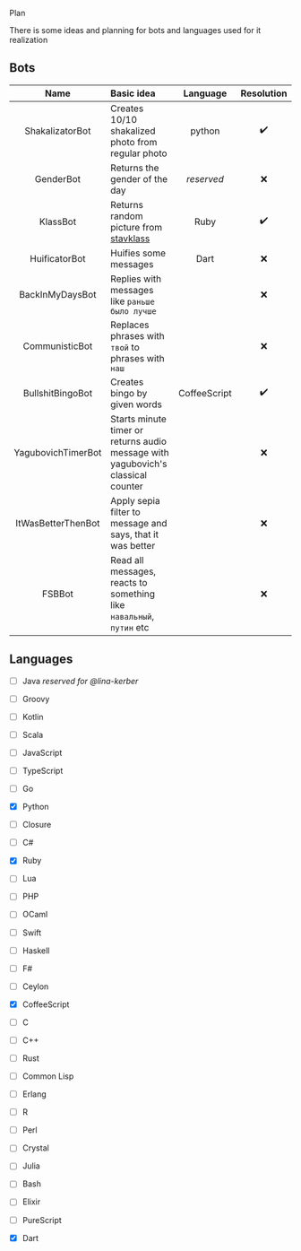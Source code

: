  Plan

There is some ideas and planning for bots and languages used for it realization

## Bots

| Name               | Basic idea                                                                       | Language     | Resolution |
| :---:              | :---                                                                             | :---:        | :---:      |
| ShakalizatorBot    | Creates 10/10 shakalized photo from regular photo                                | python       | :heavy_check_mark: |
| GenderBot          | Returns the gender of the day                                                    | *reserved*   | :x:        |
| KlassBot           | Returns random picture from [stavklass](http://stavklass.ru)                     | Ruby         | :heavy_check_mark: |
| HuificatorBot      | Huifies some messages                                                            | Dart         | :x:        |
| BackInMyDaysBot    | Replies with messages like `раньше было лучше`                                   |              | :x:        |
| CommunisticBot     | Replaces phrases with `твой` to phrases with `наш`                               |              | :x:        |
| BullshitBingoBot   | Creates bingo by given words                                                     | CoffeeScript | :heavy_check_mark: |
| YagubovichTimerBot | Starts minute timer or returns audio message with yagubovich's classical counter |              | :x:        |
| ItWasBetterThenBot | Apply sepia filter to message and says, that it was better                       |              | :x:        |
| FSBBot             | Read all messages, reacts to something like `навальный`, `путин` etc             |              | :x:        |


## Languages

- [ ] Java *reserved for @lina-kerber*
- [ ] Groovy
- [ ] Kotlin
- [ ] Scala
- [ ] JavaScript
- [ ] TypeScript
- [ ] Go
- [x] Python
- [ ] Closure
- [ ] C#
- [x] Ruby
- [ ] Lua
- [ ] PHP
- [ ] OCaml
- [ ] Swift
- [ ] Haskell
- [ ] F#
- [ ] Ceylon
- [x] CoffeeScript
- [ ] C
- [ ] C++
- [ ] Rust
- [ ] Common Lisp
- [ ] Erlang
- [ ] R
- [ ] Perl
- [ ] Crystal
- [ ] Julia
- [ ] Bash
- [ ] Elixir
- [ ] PureScript
- [x] Dart

